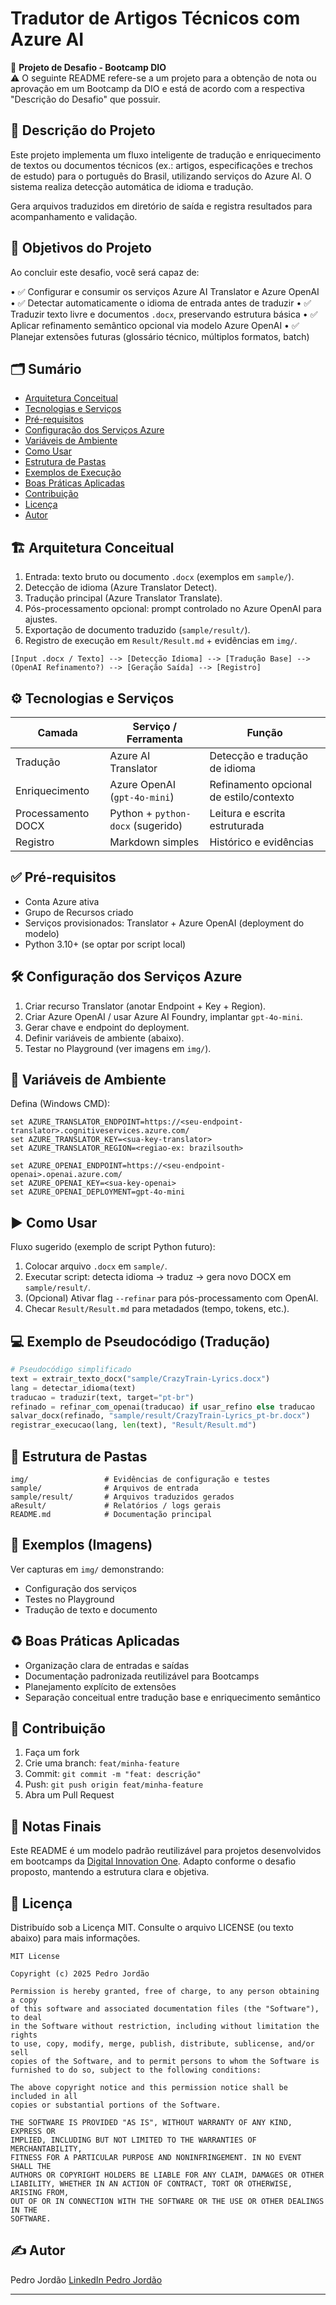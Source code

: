 # Tradutor de Artigos Técnicos com Azure AI

📘 **Projeto de Desafio - Bootcamp DIO**  
⚠️ O seguinte README refere-se a um projeto para a obtenção de nota ou aprovação em um Bootcamp da DIO e está de acordo com a respectiva "Descrição do Desafio" que possuir.

## 📝 Descrição do Projeto

Este projeto implementa um fluxo inteligente de tradução e enriquecimento de textos ou documentos técnicos (ex.: artigos, especificações e trechos de estudo) para o português do Brasil, utilizando serviços do Azure AI. O sistema realiza detecção automática de idioma e tradução.

Gera arquivos traduzidos em diretório de saída e registra resultados para acompanhamento e validação.

## 🎯 Objetivos do Projeto

Ao concluir este desafio, você será capaz de:

• ✅ Configurar e consumir os serviços Azure AI Translator e Azure OpenAI
• ✅ Detectar automaticamente o idioma de entrada antes de traduzir
• ✅ Traduzir texto livre e documentos `.docx`, preservando estrutura básica
• ✅ Aplicar refinamento semântico opcional via modelo Azure OpenAI
• ✅ Planejar extensões futuras (glossário técnico, múltiplos formatos, batch)

## 🗂️ Sumário

- [Arquitetura Conceitual](#-arquitetura-conceitual)
- [Tecnologias e Serviços](#-tecnologias-e-serviços)
- [Pré-requisitos](#-pré-requisitos)
- [Configuração dos Serviços Azure](#-configuração-dos-serviços-azure)
- [Variáveis de Ambiente](#-variáveis-de-ambiente)
- [Como Usar](#-como-usar)
- [Estrutura de Pastas](#-estrutura-de-pastas)
- [Exemplos de Execução](#-exemplos-de-execução)
- [Boas Práticas Aplicadas](#-boas-práticas-aplicadas)
- [Contribuição](#-contribuição)
- [Licença](#-licença)
- [Autor](#-autor)

## 🏗️ Arquitetura Conceitual

1. Entrada: texto bruto ou documento `.docx` (exemplos em `sample/`).
2. Detecção de idioma (Azure Translator Detect).
3. Tradução principal (Azure Translator Translate).
4. Pós-processamento opcional: prompt controlado no Azure OpenAI para ajustes.
5. Exportação de documento traduzido (`sample/result/`).
6. Registro de execução em `Result/Result.md` + evidências em `img/`.

```
[Input .docx / Texto] --> [Detecção Idioma] --> [Tradução Base] --> (OpenAI Refinamento?) --> [Geração Saída] --> [Registro]
```

## ⚙️ Tecnologias e Serviços

| Camada             | Serviço / Ferramenta              | Função                                  |
| ------------------ | --------------------------------- | --------------------------------------- |
| Tradução           | Azure AI Translator               | Detecção e tradução de idioma           |
| Enriquecimento     | Azure OpenAI (`gpt-4o-mini`)      | Refinamento opcional de estilo/contexto |
| Processamento DOCX | Python + `python-docx` (sugerido) | Leitura e escrita estruturada           |
| Registro           | Markdown simples                  | Histórico e evidências                  |

## ✅ Pré-requisitos

- Conta Azure ativa
- Grupo de Recursos criado
- Serviços provisionados: Translator + Azure OpenAI (deployment do modelo)
- Python 3.10+ (se optar por script local)

## 🛠️ Configuração dos Serviços Azure

1. Criar recurso Translator (anotar Endpoint + Key + Region).
2. Criar Azure OpenAI / usar Azure AI Foundry, implantar `gpt-4o-mini`.
3. Gerar chave e endpoint do deployment.
4. Definir variáveis de ambiente (abaixo).
5. Testar no Playground (ver imagens em `img/`).

## 🔑 Variáveis de Ambiente

Defina (Windows CMD):

```
set AZURE_TRANSLATOR_ENDPOINT=https://<seu-endpoint-translator>.cognitiveservices.azure.com/
set AZURE_TRANSLATOR_KEY=<sua-key-translator>
set AZURE_TRANSLATOR_REGION=<regiao-ex: brazilsouth>

set AZURE_OPENAI_ENDPOINT=https://<seu-endpoint-openai>.openai.azure.com/
set AZURE_OPENAI_KEY=<sua-key-openai>
set AZURE_OPENAI_DEPLOYMENT=gpt-4o-mini
```

## ▶️ Como Usar

Fluxo sugerido (exemplo de script Python futuro):

1. Colocar arquivo `.docx` em `sample/`.
2. Executar script: detecta idioma → traduz → gera novo DOCX em `sample/result/`.
3. (Opcional) Ativar flag `--refinar` para pós-processamento com OpenAI.
4. Checar `Result/Result.md` para metadados (tempo, tokens, etc.).

## 💻 Exemplo de Pseudocódigo (Tradução)

```python
# Pseudocódigo simplificado
text = extrair_texto_docx("sample/CrazyTrain-Lyrics.docx")
lang = detectar_idioma(text)
traducao = traduzir(text, target="pt-br")
refinado = refinar_com_openai(traducao) if usar_refino else traducao
salvar_docx(refinado, "sample/result/CrazyTrain-Lyrics_pt-br.docx")
registrar_execucao(lang, len(text), "Result/Result.md")
```

## 📂 Estrutura de Pastas

```
img/                 # Evidências de configuração e testes
sample/              # Arquivos de entrada
sample/result/       # Arquivos traduzidos gerados
aResult/             # Relatórios / logs gerais
README.md            # Documentação principal
```

## 🧪 Exemplos (Imagens)

Ver capturas em `img/` demonstrando:

- Configuração dos serviços
- Testes no Playground
- Tradução de texto e documento

## ♻️ Boas Práticas Aplicadas

- Organização clara de entradas e saídas
- Documentação padronizada reutilizável para Bootcamps
- Planejamento explícito de extensões
- Separação conceitual entre tradução base e enriquecimento semântico

## 🤝 Contribuição

1. Faça um fork
2. Crie uma branch: `feat/minha-feature`
3. Commit: `git commit -m "feat: descrição"`
4. Push: `git push origin feat/minha-feature`
5. Abra um Pull Request

## 🧾 Notas Finais

Este README é um modelo padrão reutilizável para projetos desenvolvidos em bootcamps da [Digital Innovation One](https://www.dio.me/en).
Adapto conforme o desafio proposto, mantendo a estrutura clara e objetiva.

## 📄 Licença

Distribuído sob a Licença MIT. Consulte o arquivo LICENSE (ou texto abaixo) para mais informações.

```
MIT License

Copyright (c) 2025 Pedro Jordão

Permission is hereby granted, free of charge, to any person obtaining a copy
of this software and associated documentation files (the "Software"), to deal
in the Software without restriction, including without limitation the rights
to use, copy, modify, merge, publish, distribute, sublicense, and/or sell
copies of the Software, and to permit persons to whom the Software is
furnished to do so, subject to the following conditions:

The above copyright notice and this permission notice shall be included in all
copies or substantial portions of the Software.

THE SOFTWARE IS PROVIDED "AS IS", WITHOUT WARRANTY OF ANY KIND, EXPRESS OR
IMPLIED, INCLUDING BUT NOT LIMITED TO THE WARRANTIES OF MERCHANTABILITY,
FITNESS FOR A PARTICULAR PURPOSE AND NONINFRINGEMENT. IN NO EVENT SHALL THE
AUTHORS OR COPYRIGHT HOLDERS BE LIABLE FOR ANY CLAIM, DAMAGES OR OTHER
LIABILITY, WHETHER IN AN ACTION OF CONTRACT, TORT OR OTHERWISE, ARISING FROM,
OUT OF OR IN CONNECTION WITH THE SOFTWARE OR THE USE OR OTHER DEALINGS IN THE
SOFTWARE.
```

## ✍️ Autor

Pedro Jordão
[LinkedIn Pedro Jordão]([https://www.dio.me/en](https://www.linkedin.com/in/pedro-p-27219226b/))

---

